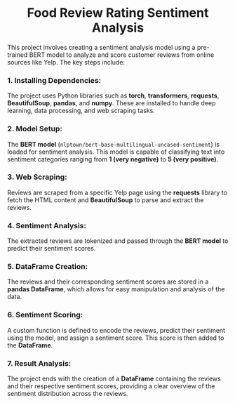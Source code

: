 <h1 style="text-align:center;">Food Review Rating Sentiment Analysis</h1>

This project involves creating a sentiment analysis model using a pre-trained BERT model to analyze and score customer reviews from online sources like Yelp. The key steps include:

### 1. **Installing Dependencies:**
The project uses Python libraries such as **torch**, **transformers**, **requests**, **BeautifulSoup**, **pandas**, and **numpy**. These are installed to handle deep learning, data processing, and web scraping tasks.

### 2. **Model Setup:**
The **BERT model** (`nlptown/bert-base-multilingual-uncased-sentiment`) is loaded for sentiment analysis. This model is capable of classifying text into sentiment categories ranging from **1 (very negative)** to **5 (very positive)**.

### 3. **Web Scraping:**
Reviews are scraped from a specific Yelp page using the **requests** library to fetch the HTML content and **BeautifulSoup** to parse and extract the reviews.

### 4. **Sentiment Analysis:**
The extracted reviews are tokenized and passed through the **BERT model** to predict their sentiment scores.

### 5. **DataFrame Creation:**
The reviews and their corresponding sentiment scores are stored in a **pandas DataFrame**, which allows for easy manipulation and analysis of the data.

### 6. **Sentiment Scoring:**
A custom function is defined to encode the reviews, predict their sentiment using the model, and assign a sentiment score. This score is then added to the **DataFrame**.

### 7. **Result Analysis:**
The project ends with the creation of a **DataFrame** containing the reviews and their respective sentiment scores, providing a clear overview of the sentiment distribution across the reviews.
